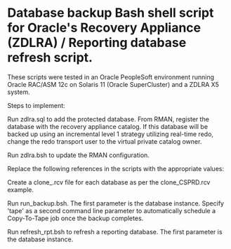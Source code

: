 # Database backup Bash shell script for Oracle's Recovery Appliance (ZDLRA) / Reporting database refresh script.

These scripts were tested in an Oracle PeopleSoft environment running Oracle RAC/ASM 12c on Solaris 11 (Oracle SuperCluster) and a ZDLRA X5 system.

Steps to implement:

Run zdlra.sql to add the protected database. From RMAN, register the database with the recovery appliance catalog. If this database will be backed up using an incremental level 1 strategy utilizing real-time redo, change the redo transport user to the virtual private catalog owner.

Run zdlra.bsh to update the RMAN configuration.

Replace the following references in the scripts with the appropriate values:
<appliance admin>
<passwd>
<zdlra catalog database>
<ra cluster SCAN>
<virtual private catalog owner>
<PeopleSoft database>
<protection policy>

Create a clone_<PeopleSoft database>.rcv file for each database as per the clone_CSPRD.rcv example.

Run run_backup.bsh. The first parameter is the database instance. Specify 'tape' as a second command line parameter to automatically schedule a Copy-To-Tape job once the backup completes. 

Run refresh_rpt.bsh to refresh a reporting database. The first parameter is the database instance.
